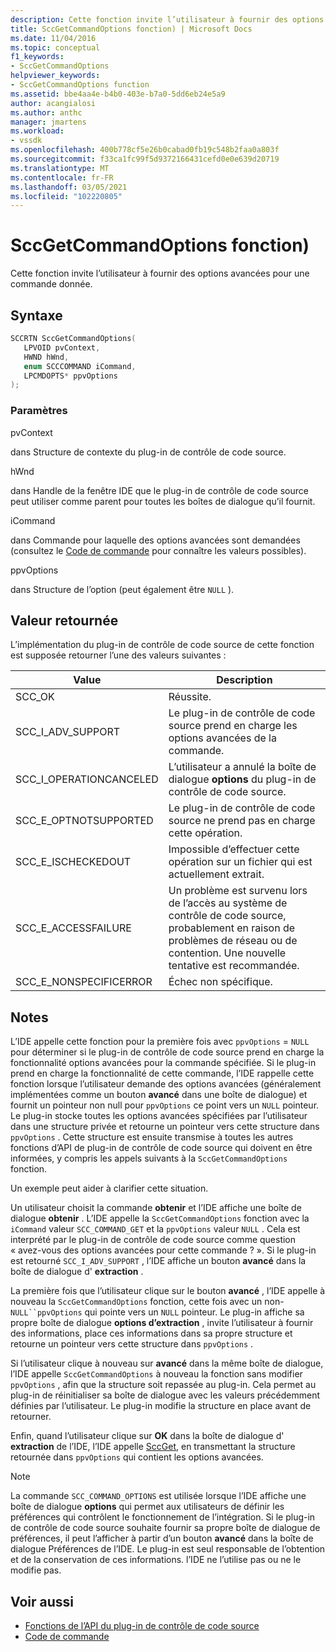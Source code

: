 ```yaml
---
description: Cette fonction invite l’utilisateur à fournir des options avancées pour une commande donnée.
title: SccGetCommandOptions fonction) | Microsoft Docs
ms.date: 11/04/2016
ms.topic: conceptual
f1_keywords:
- SccGetCommandOptions
helpviewer_keywords:
- SccGetCommandOptions function
ms.assetid: bbe4aa4e-b4b0-403e-b7a0-5dd6eb24e5a9
author: acangialosi
ms.author: anthc
manager: jmartens
ms.workload:
- vssdk
ms.openlocfilehash: 400b778cf5e26b0cabad0fb19c548b2faa0a803f
ms.sourcegitcommit: f33ca1fc99f5d9372166431cefd0e0e639d20719
ms.translationtype: MT
ms.contentlocale: fr-FR
ms.lasthandoff: 03/05/2021
ms.locfileid: "102220805"
---
```

# <a name="sccgetcommandoptions-function"></a>SccGetCommandOptions fonction)
Cette fonction invite l’utilisateur à fournir des options avancées pour une commande donnée.

## <a name="syntax"></a>Syntaxe

```cpp
SCCRTN SccGetCommandOptions(
   LPVOID pvContext,
   HWND hWnd,
   enum SCCCOMMAND iCommand,
   LPCMDOPTS* ppvOptions
);
```

### <a name="parameters"></a>Paramètres
 pvContext

dans Structure de contexte du plug-in de contrôle de code source.

 hWnd

dans Handle de la fenêtre IDE que le plug-in de contrôle de code source peut utiliser comme parent pour toutes les boîtes de dialogue qu’il fournit.

 iCommand

dans Commande pour laquelle des options avancées sont demandées (consultez le [Code de commande](../extensibility/command-code-enumerator.md) pour connaître les valeurs possibles).

 ppvOptions

dans Structure de l’option (peut également être `NULL` ).

## <a name="return-value"></a>Valeur retournée
 L’implémentation du plug-in de contrôle de code source de cette fonction est supposée retourner l’une des valeurs suivantes :

|Value|Description|
|-----------|-----------------|
|SCC_OK|Réussite.|
|SCC_I_ADV_SUPPORT|Le plug-in de contrôle de code source prend en charge les options avancées de la commande.|
|SCC_I_OPERATIONCANCELED|L’utilisateur a annulé la boîte de dialogue **options** du plug-in de contrôle de code source.|
|SCC_E_OPTNOTSUPPORTED|Le plug-in de contrôle de code source ne prend pas en charge cette opération.|
|SCC_E_ISCHECKEDOUT|Impossible d’effectuer cette opération sur un fichier qui est actuellement extrait.|
|SCC_E_ACCESSFAILURE|Un problème est survenu lors de l’accès au système de contrôle de code source, probablement en raison de problèmes de réseau ou de contention. Une nouvelle tentative est recommandée.|
|SCC_E_NONSPECIFICERROR|Échec non spécifique.|

## <a name="remarks"></a>Notes
 L’IDE appelle cette fonction pour la première fois avec `ppvOptions` = `NULL` pour déterminer si le plug-in de contrôle de code source prend en charge la fonctionnalité options avancées pour la commande spécifiée. Si le plug-in prend en charge la fonctionnalité de cette commande, l’IDE rappelle cette fonction lorsque l’utilisateur demande des options avancées (généralement implémentées comme un bouton **avancé** dans une boîte de dialogue) et fournit un pointeur non null pour `ppvOptions` ce point vers un `NULL` pointeur. Le plug-in stocke toutes les options avancées spécifiées par l’utilisateur dans une structure privée et retourne un pointeur vers cette structure dans `ppvOptions` . Cette structure est ensuite transmise à toutes les autres fonctions d’API de plug-in de contrôle de code source qui doivent en être informées, y compris les appels suivants à la `SccGetCommandOptions` fonction.

 Un exemple peut aider à clarifier cette situation.

 Un utilisateur choisit la commande **obtenir** et l’IDE affiche une boîte de dialogue **obtenir** . L’IDE appelle la `SccGetCommandOptions` fonction avec la `iCommand` valeur `SCC_COMMAND_GET` et la `ppvOptions` valeur `NULL` . Cela est interprété par le plug-in de contrôle de code source comme question « avez-vous des options avancées pour cette commande ? ». Si le plug-in est retourné `SCC_I_ADV_SUPPORT` , l’IDE affiche un bouton **avancé** dans la boîte de dialogue d' **extraction** .

 La première fois que l’utilisateur clique sur le bouton **avancé** , l’IDE appelle à nouveau la `SccGetCommandOptions` fonction, cette fois avec un non- `NULL``ppvOptions` qui pointe vers un `NULL` pointeur. Le plug-in affiche sa propre boîte de dialogue **options d’extraction** , invite l’utilisateur à fournir des informations, place ces informations dans sa propre structure et retourne un pointeur vers cette structure dans `ppvOptions` .

 Si l’utilisateur clique à nouveau sur **avancé** dans la même boîte de dialogue, l’IDE appelle `SccGetCommandOptions` à nouveau la fonction sans modifier `ppvOptions` , afin que la structure soit repassée au plug-in. Cela permet au plug-in de réinitialiser sa boîte de dialogue avec les valeurs précédemment définies par l’utilisateur. Le plug-in modifie la structure en place avant de retourner.

 Enfin, quand l’utilisateur clique sur **OK** dans la boîte de dialogue d' **extraction** de l’IDE, l’IDE appelle [SccGet](../extensibility/sccget-function.md), en transmettant la structure retournée dans `ppvOptions` qui contient les options avancées.

> [!NOTE]
> La commande `SCC_COMMAND_OPTIONS` est utilisée lorsque l’IDE affiche une boîte de dialogue **options** qui permet aux utilisateurs de définir les préférences qui contrôlent le fonctionnement de l’intégration. Si le plug-in de contrôle de code source souhaite fournir sa propre boîte de dialogue de préférences, il peut l’afficher à partir d’un bouton **avancé** dans la boîte de dialogue Préférences de l’IDE. Le plug-in est seul responsable de l’obtention et de la conservation de ces informations. l’IDE ne l’utilise pas ou ne le modifie pas.

## <a name="see-also"></a>Voir aussi
- [Fonctions de l’API du plug-in de contrôle de code source](../extensibility/source-control-plug-in-api-functions.md)
- [Code de commande](../extensibility/command-code-enumerator.md)
